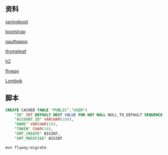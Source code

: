 ## 资料
[springboot](https://spring.io/guides/gs/serving-web-content/)

[bootstrap](https://v3.bootcss.com/components/#navbar)

[oauthapps](https://developer.github.com/apps/building-oauth-apps/authorizing-oauth-apps/)

[thymeleaf](http://www.thymeleaf.org)

[h2](https://mvnrepository.com/search?q=h2)

[flyway](https://flywaydb.org/getstarted/firststeps/maven)

[Lombok](https://avatars3.githubusercontent.com/u/51558201?v=4)
## 脚本

```sql
CREATE CACHED TABLE "PUBLIC"."USER"(
    "ID" INT DEFAULT NEXT VALUE FOR NOT NULL NULL_TO_DEFAULT SEQUENCE 
    "ACCOUNT_ID" VARCHAR(100),
    "NAME" VARCHAR(50),
    "TOKEN" CHAR(36),
    "GMT_CREATE" BIGINT,
    "GMT_MODIFIED" BIGINT
```
```bash
mvn flyway:migrate
```
